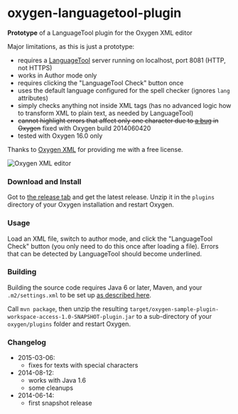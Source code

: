 oxygen-languagetool-plugin
==========================

**Prototype** of a LanguageTool plugin for the Oxygen XML editor

Major limitations, as this is just a prototype:

* requires a [LanguageTool](http://languagetool.org) server running on localhost, port 8081 (HTTP, not HTTPS)
* works in Author mode only
* requires clicking the "LanguageTool Check" button once
* uses the default language configured for the spell checker (ignores `lang` attributes)
* simply checks anything not inside XML tags (has no advanced logic how to transform XML to plain text, as needed by LanguageTool)
* ~~cannot highlight errors that affect only one character due to [a bug](http://www.oxygenxml.com/forum/topic10702.html) in Oxygen~~ fixed with Oxygen build 2014060420
* tested with Oxygen 16.0 only

Thanks to [Oxygen XML](http://www.oxygenxml.com) for providing me with a free license.

![Oxygen XML editor](http://www.oxygenxml.com/img/resources/oxygen190x62.png)

### Download and Install

Got to [the release tab](https://github.com/danielnaber/oxygen-languagetool-plugin/releases) and get the
latest release. Unzip it in the `plugins` directory of your Oxygen installation and restart Oxygen.

### Usage

Load an XML file, switch to author mode, and click the "LanguageTool Check" button (you only need to do this
once after loading a file). Errors that can be detected by LanguageTool should become underlined.

### Building

Building the source code requires Java 6 or later, Maven, and your `.m2/settings.xml` to be set up
[as described here](http://www.oxygenxml.com/oxygen_sdk_maven.html#maven_sdk_configuration).

Call `mvn package`, then unzip the resulting `target/oxygen-sample-plugin-workspace-access-1.0-SNAPSHOT-plugin.jar`
to a sub-directory of your `oxygen/plugins` folder and restart Oxygen.

### Changelog

* 2015-03-06:
    * fixes for texts with special characters
* 2014-08-12:
    * works with Java 1.6
    * some cleanups
* 2014-06-14:
    * first snapshot release
